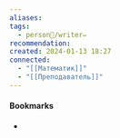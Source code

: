 ```yaml
---
aliases: 
tags:
  - person👤/writer✏️
recommendation: 
created: 2024-01-13 18:27
connected:
  - "[[Математик]]"
  - "[[Преподаватель]]"
---
```





#### Bookmarks
- 

